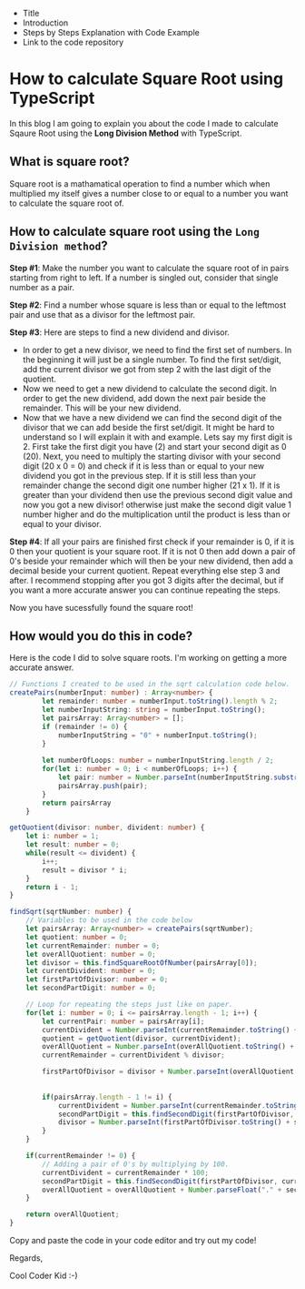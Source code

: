 - Title
- Introduction
- Steps by Steps Explanation with Code Example
- Link to the code repository

# How to calculate Square Root using TypeScript
In this blog I am going to explain you about the code I made to calculate Sqaure Root using the **Long Division Method** with TypeScript.



## What is square root?
Square root is a mathamatical operation to find a number which when multiplied my itself gives a number close to or equal to a number you want to calculate the square root of. 

## How to calculate square root using the `Long Division method`?


**Step #1**: Make the number you want to calculate the square root of in pairs starting from right to left. If a number is singled out, consider that single number as a pair.

**Step #2**: Find a number whose square is less than or equal to the leftmost pair and use that as a divisor for the leftmost pair.

**Step #3**: Here are steps to find a new dividend and divisor.

- In order to get a new divisor, we need to find the first set of numbers. In the beginning it will just be a single number. To find the first set/digit, add the current divisor we got from step 2 with the last digit of the quotient.
- Now we need to get a new dividend to calculate the second digit. In order to get the new dividend, add down the next pair beside the remainder. This will be your new dividend.
- Now that we have a new dividend we can find the second digit of the divisor that we can add beside the first set/digit. It might be hard to understand so I will explain it with and example. Lets say my first digit is 2. First take the first digit you have (2) and start your second digit as 0 (20). Next, you need to multiply the starting divisor with your second digit (20 x 0 = 0) and check if it is less than or equal to your new dividend you got in the previous step. If it is still less than your remainder change the second digit one number higher (21 x 1). If it is greater than your dividend then use the previous second digit value and now you got a new divisor! otherwise just make the second digit value 1 number higher and do the multiplication until the product is less than or equal to your divisor.

**Step #4**: If all your pairs are finished first check if your remainder is 0, if it is 0 then your quotient is your square root. If it is not 0 then add down a pair of 0's beside your remainder which will then be your new dividend, then add a decimal beside your current quotient. Repeat everything else step 3 and after. I recommend stopping after you got 3 digits after the decimal, but if you want a more accurate answer you can continue repeating the steps.

Now you have sucessfully found the square root!

## How would you do this in code?

Here is the code I did to solve square roots. I'm working on getting a more accurate answer.

```ts
// Functions I created to be used in the sqrt calculation code below.
createPairs(numberInput: number) : Array<number> {
        let remainder: number = numberInput.toString().length % 2;
        let numberInputString: string = numberInput.toString();
        let pairsArray: Array<number> = [];
        if (remainder != 0) {
            numberInputString = "0" + numberInput.toString();
        }
        
        let numberOfLoops: number = numberInputString.length / 2;
        for(let i: number = 0; i < numberOfLoops; i++) {
            let pair: number = Number.parseInt(numberInputString.substring(i * 2, i * 2 + 2));
            pairsArray.push(pair);
        }
        return pairsArray
    }

getQuotient(divisor: number, divident: number) {
    let i: number = 1;
    let result: number = 0;
    while(result <= divident) {
        i++;
        result = divisor * i;
    }
    return i - 1;
}

findSqrt(sqrtNumber: number) {
    // Variables to be used in the code below
    let pairsArray: Array<number> = createPairs(sqrtNumber);
    let quotient: number = 0;
    let currentRemainder: number = 0;
    let overAllQuotient: number = 0;
    let divisor = this.findSquareRootOfNumber(pairsArray[0]);
    let currentDivident: number = 0;
    let firstPartOfDivisor: number = 0;
    let secondPartDigit: number = 0;

    // Loop for repeating the steps just like on paper.
    for(let i: number = 0; i <= pairsArray.length - 1; i++) {
        let currentPair: number = pairsArray[i];
        currentDivident = Number.parseInt(currentRemainder.toString() + currentPair.toString());
        quotient = getQuotient(divisor, currentDivident);
        overAllQuotient = Number.parseInt(overAllQuotient.toString() + quotient.toString()) 
        currentRemainder = currentDivident % divisor;

        firstPartOfDivisor = divisor + Number.parseInt(overAllQuotient.toString()[overAllQuotient.toString().length - 1]);
        
        
        if(pairsArray.length - 1 != i) {
            currentDivident = Number.parseInt(currentRemainder.toString() + pairsArray[i+1].toString());
            secondPartDigit = this.findSecondDigit(firstPartOfDivisor, currentDivident);
            divisor = Number.parseInt(firstPartOfDivisor.toString() + secondPartDigit.toString());
        }
    } 

    if(currentRemainder != 0) {
        // Adding a pair of 0's by multiplying by 100.
        currentDivident = currentRemainder * 100;
        secondPartDigit = this.findSecondDigit(firstPartOfDivisor, currentDivident);
        overAllQuotient = overAllQuotient + Number.parseFloat("." + secondPartDigit.toString());
    }

    return overAllQuotient;
}
```

Copy and paste the code in your code editor and try out my code!

Regards,

Cool Coder Kid :-)